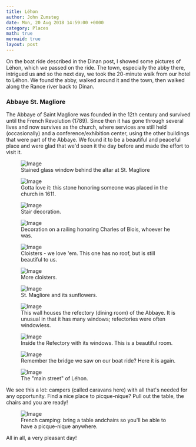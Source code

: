 ```yaml
---
title: Léhon
author: John Zumsteg
date: Mon, 20 Aug 2018 14:59:00 +0000
category: Places
math: true
mermaid: true
layout: post
---
```


<p>On the boat ride described in the Dinan post, I showed some pictures of Léhon, which we passed on the ride. The town, especially the abby there, intrigued us and so the next day, we took the 20-minute walk from our hotel to Léhon. We found the abby, walked around it and the town, then walked along the Rance river back to Dinan. </p>

<h3>Abbaye St. Magliore</h3>

<p>The Abbaye of Saint Magliore was founded in the 12th century and survived until the French Revolution (1789). Since then it has gone through several lives and now survives as the church, where services are still held (occasionally) and a conference/exhibition center, using the other buildings that were part of the Abbaye. We found it to be a beautiful and peaceful place and were glad that we'd seen it the day before and made the effort to visit it.</p>


<figure>
<img class = "portrait"  src="{{"/assets/images/2018/08/DSC00113.jpg" | prepend: site.baseurl  }}" alt="Image" />
<figcaption>Stained glass window behind the altar at St. Magliore</figcaption>
</figure>

<figure >
<img class = "landscape" src="{{"/assets/images/2018/08/DSC00117.jpg" | prepend: site.baseurl  }}" alt="Image" /><figcaption>Gotta love it: this stone honoring someone was placed in the church in 1611.</figcaption>
</figure>

<figure class = "portrait" >
<img class = "portrait"  src="{{"/assets/images/2018/08/DSC00120.jpg" | prepend: site.baseurl  }}" alt="Image" />
<figcaption>Stair decoration.</figcaption>
</figure>

<figure class = "portrait" >
<img class = "portrait"  src="{{"/assets/images/2018/08/DSC00126.jpg"  | prepend: site.baseurl  }}" alt="Image" /><figcaption>Decoration on a railing honoring Charles of Blois, whoever he was.</figcaption></figure>

<figure class = "landscape"><img class = "landscape" src="{{"/assets/images/2018/08/DSC00138.jpg"  | prepend: site.baseurl  }}" alt="Image" /><figcaption>Cloisters - we love 'em. This one has no roof, but is still beautiful to us.</figcaption>
</figure>

<figure class = "landscape"><img class = "landscape" src="{{"/assets/images/2018/08/DSC00139.jpg" | prepend: site.baseurl  }}" alt="Image" />
<figcaption>More cloisters.</figcaption>
</figure>

<figure class = "landscape"><img class = "landscape" src="{{"/assets/images/2018/08/DSC00149.jpg"  | prepend: site.baseurl  }}" alt="Image" /><figcaption>St. Magliore and its sunflowers.</figcaption>
</figure>

<figure class = "landscape"><img class = "landscape" src="{{"/assets/images/2018/08/DSC00143.jpg" | prepend: site.baseurl  }}" alt="Image" />
<figcaption>This wall houses the refectory (dining room) of the Abbaye. It is unusual in that it has many windows; refectories were often windowless.</figcaption>
</figure>

<figure class = "landscape" ><img class = "landscape" src="{{"/assets/images/2018/08/DSC00153.jpg"  | prepend: site.baseurl  }}" alt="Image" /><figcaption>Inside the Refectory with its windows. This is a beautiful room.</figcaption>
</figure>

<figure class = "landscape" ><img class = "landscape" src="{{"/assets/images/2018/08/DSC00167.jpg"  | prepend: site.baseurl  }}" alt="Image" /><figcaption>Remember the bridge we saw on our boat ride? Here it is again.</figcaption>
</figure>

<figure class = "landscape" ><img class = "landscape" src="{{"/assets/images/2018/08/DSC00165.jpg" | prepend: site.baseurl  }}" alt="Image" />
<figcaption>The "main street" of Léhon.</figcaption>
</figure>

<p>We see this a lot: campers (called caravans here) with all that's needed for any opportunity. Find a nice place to picque-nique? Pull out the table, the chairs and you are ready!</p>

<figure class = "landscape"><img class = "landscape" src="{{"/assets/images/2018/08/DSC00144.jpg" | prepend: site.baseurl  }}" alt="Image" />
<figcaption>French camping: bring a table andchairs so you'll be able to have a picque-nique anywhere.</figcaption>
</figure>
<!-- /wp:image -->


<p>All in all, a very pleasant day!</p>

